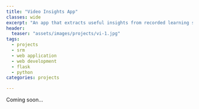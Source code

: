 ```yaml
---
title: "Video Insights App"
classes: wide
excerpt: "An app that extracts useful insights from recorded learning sessions using natural language processing techniques."
header:
  teaser: "assets/images/projects/vi-1.jpg"
tags: 
  - projects
  - srm
  - web application
  - web development
  - flask
  - python
categories: projects

---
```


Coming soon...
